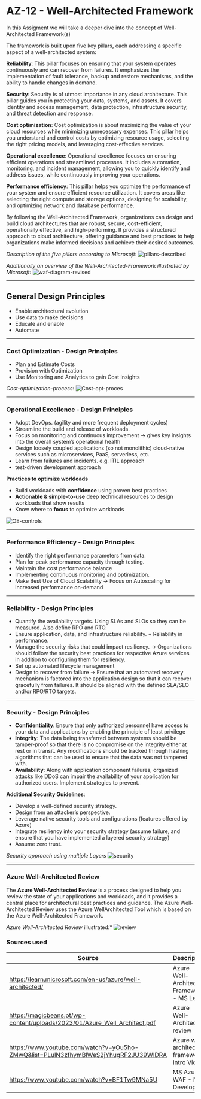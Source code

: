 # AZ-12 - Well-Architected Framework

In this Assigment we will take a deeper dive into the concept of Well-Architected Framework(s)

The framework is built upon five key pillars, each addressing a specific aspect of a well-architected system:

**Reliability**: This pillar focuses on ensuring that your system operates continuously and can recover from failures. It emphasizes the implementation of fault tolerance, backup and restore mechanisms, and the ability to handle changes in demand.

**Security**: Security is of utmost importance in any cloud architecture. This pillar guides you in protecting your data, systems, and assets. It covers identity and access management, data protection, infrastructure security, and threat detection and response.

**Cost optimization**: Cost optimization is about maximizing the value of your cloud resources while minimizing unnecessary expenses. This pillar helps you understand and control costs by optimizing resource usage, selecting the right pricing models, and leveraging cost-effective services.

**Operational excellence**: Operational excellence focuses on ensuring efficient operations and streamlined processes. It includes automation, monitoring, and incident management, allowing you to quickly identify and address issues, while continuously improving your operations.

**Performance efficiency**: This pillar helps you optimize the performance of your system and ensure efficient resource utilization. It covers areas like selecting the right compute and storage options, designing for scalability, and optimizing network and database performance.

By following the Well-Architected Framework, organizations can design and build cloud architectures that are robust, secure, cost-efficient, operationally effective, and high-performing. It provides a structured approach to cloud architecture, offering guidance and best practices to help organizations make informed decisions and achieve their desired outcomes.

*Description of the five pillars according to Microsoft*:
![pillars-described](../00_includes/AZ-12/pillars-described.png)


*Additionally an overview of the Well-Architected-Framework illustrated by Microsoft:*
![waf-diagram-revised](../00_includes/AZ-12/waf-diagram-revised.png)

--------------------------------------------------------

## General Design Principles
- Enable architectural evolution
- Use data to make decisions
- Educate and enable
- Automate

-----------------------------------------------------

### Cost Optimization - Design Principles
- Plan and Estimate Costs
- Provision with Optimization
- Use Monitoring and Analytics to gain Cost Insights

*Cost-optimization-process*:
![Cost-opt-proces](../00_includes/AZ-12/Cost-opt-proces.png)

-----------------------------------------------------------------

### Operational Excellence - Design Principles
- Adopt DevOps. (agility and more frequent deployment cycles)
- Streamline the build and release of workloads.
- Focus on monitoring and continuous improvement -> gives key insights into the overall system’s operational health
- Design loosely coupled applications (so not monolithic) cloud-native services such as microservices, PaaS, serverless, etc.
- Learn from failures and incidents. e.g. ITIL approach
- test-driven development approach

**Practices to optimize workloads**
- Build workloads with **confidence** using proven best practices
- **Actionable & simple-to-use** deep technical resources to design workloads that show results
- Know where to **focus** to optimize workloads

![OE-controls](../00_includes/AZ-12/OE-controls.png)

---------------------------------------------------

### Performance Efficiency - Design Principles
- Identify the right performance parameters from 
data.
- Plan for peak performance capacity through testing.
- Maintain the cost performance balance
- Implementing continuous monitoring and 
optimization.
- Make Best Use of Cloud Scalability -> Focus on Autoscaling for increased performance on-demand

-----------------------------------------------------------

### Reliability - Design Principles
- Quantify the availability targets. Using SLAs and SLOs so they can be measured. Also define RPO and RTO.
- Ensure application, data, and infrastructure reliability. + Reliability in performance.
- Manage the security risks that could impact resiliency. -> Organizations should follow the security best practices for respective Azure services in addition to configuring them for resiliency.
- Set up automated lifecycle management
- Design to recover from failure -> Ensure that an automated recovery mechanism is factored into the application design so that it can recover gracefully from failures. It should be aligned with the defined SLA/SLO and/or RPO/RTO targets.

----------------------------------------------------------------

### Security - Design Principles
- **Confidentiality**: Ensure that only authorized personnel 
have access to your data and applications by enabling 
the principle of least privilege
- **Integrity**: The data being transferred between 
systems should be tamper-proof so that there is no 
compromise on the integrity either at rest or in transit. 
Any modifications should be tracked through hashing 
algorithms that can be used to ensure that the data was 
not tampered with.
- **Availability**: Along with application component 
failures, organized attacks like DDoS can impair the availability of your 
application for authorized users. Implement strategies to prevent.

**Additional Security Guidelines**:
- Develop a well-defined security strategy.
- Design from an attacker’s perspective.
- Leverage native security tools and configurations (features offered by Azure)
- Integrate resiliency into your security strategy (assume failure, 
and ensure that you have implemented a layered security strategy)
- Assume zero trust.

*Security approach using multiple Layers*
![security](../00_includes/AZ-12/security.png)

---------------------------------------------------------------------

### Azure Well-Architected Review
The **Azure Well-Architected Review** is a process designed to help you review the state of your 
applications and workloads, and it provides a central place for architectural best practices and guidance. 
The Azure Well-Architected Review uses the Azure Well­Architected Tool which is based on the Azure
Well-Architected Framework.

*Azure Well-Architected Review* illustrated:*
![review](../00_includes/AZ-12/review.png)



### Sources used

| Source       | Description |
| ----------- | ----------- |
| https://learn.microsoft.com/en-us/azure/well-architected/  | Azure Well-Architected Framework - MS Learn |
| https://magicbeans.pt/wp-content/uploads/2023/01/Azure_Well_Architect.pdf | Azure Well-Architected review |
| https://www.youtube.com/watch?v=yOu5ho-ZMwQ&list=PLulN3zfhymBlWeS2jYhugRF2JU39WIDRA | Azure well architected framework Intro Video |
| https://www.youtube.com/watch?v=BF1Tw9MNa5U | MS Azure WAF - MS Developer |



















 
